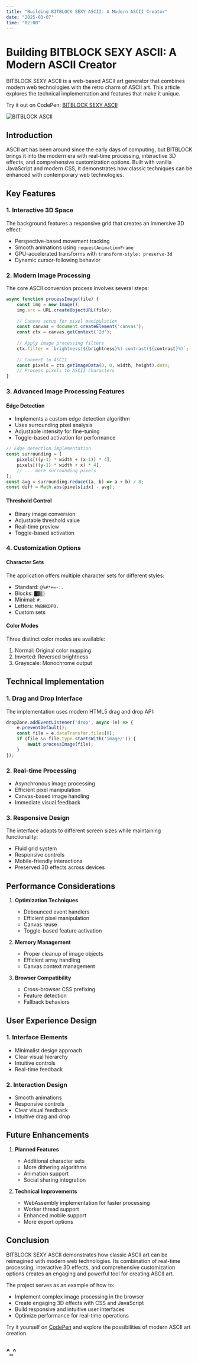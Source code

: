 ```yaml
---
title: "Building BITBLOCK SEXY ASCII: A Modern ASCII Creator"
date: "2025-03-07"
time: "02:00"
---
```


# Building BITBLOCK SEXY ASCII: A Modern ASCII Creator

BITBLOCK SEXY ASCII is a web-based ASCII art generator that combines modern web technologies with the retro charm of ASCII art. This article explores the technical implementation and features that make it unique.

Try it out on CodePen: [BITBLOCK SEXY ASCII](https://codepen.io/OmPreetham/pen/emYREJN)

![BITBLOCK ASCII](bitblock.gif)

## Introduction

ASCII art has been around since the early days of computing, but BITBLOCK brings it into the modern era with real-time processing, interactive 3D effects, and comprehensive customization options. Built with vanilla JavaScript and modern CSS, it demonstrates how classic techniques can be enhanced with contemporary web technologies.

## Key Features

### 1. Interactive 3D Space
The background features a responsive grid that creates an immersive 3D effect:
- Perspective-based movement tracking
- Smooth animations using `requestAnimationFrame`
- GPU-accelerated transforms with `transform-style: preserve-3d`
- Dynamic cursor-following behavior

### 2. Modern Image Processing
The core ASCII conversion process involves several steps:

```javascript
async function processImage(file) {
    const img = new Image();
    img.src = URL.createObjectURL(file);
    
    // Canvas setup for pixel manipulation
    const canvas = document.createElement('canvas');
    const ctx = canvas.getContext('2d');
    
    // Apply image processing filters
    ctx.filter = `brightness(${brightness}%) contrast(${contrast}%)`;
    
    // Convert to ASCII
    const pixels = ctx.getImageData(0, 0, width, height).data;
    // Process pixels to ASCII characters
}
```

### 3. Advanced Image Processing Features

#### Edge Detection
- Implements a custom edge detection algorithm
- Uses surrounding pixel analysis
- Adjustable intensity for fine-tuning
- Toggle-based activation for performance

```javascript
// Edge detection implementation
const surrounding = [
    pixels[((y-1) * width + (x-1)) * 4],
    pixels[((y-1) * width + x) * 4],
    // ... more surrounding pixels
];
const avg = surrounding.reduce((a, b) => a + b) / 8;
const diff = Math.abs(pixels[idx] - avg);
```

#### Threshold Control
- Binary image conversion
- Adjustable threshold value
- Real-time preview
- Toggle-based activation

### 4. Customization Options

#### Character Sets
The application offers multiple character sets for different styles:
- Standard: `@%#*+=-:. `
- Blocks: `█▓▒░ `
- Minimal: `#. `
- Letters: `MWBHKDPO. `
- Custom sets

#### Color Modes
Three distinct color modes are available:
1. Normal: Original color mapping
2. Inverted: Reversed brightness
3. Grayscale: Monochrome output

## Technical Implementation

### 1. Drag and Drop Interface
The implementation uses modern HTML5 drag and drop API:
```javascript
dropZone.addEventListener('drop', async (e) => {
    e.preventDefault();
    const file = e.dataTransfer.files[0];
    if (file && file.type.startsWith('image/')) {
        await processImage(file);
    }
});
```

### 2. Real-time Processing
- Asynchronous image processing
- Efficient pixel manipulation
- Canvas-based image handling
- Immediate visual feedback

### 3. Responsive Design
The interface adapts to different screen sizes while maintaining functionality:
- Fluid grid system
- Responsive controls
- Mobile-friendly interactions
- Preserved 3D effects across devices

## Performance Considerations

1. **Optimization Techniques**
   - Debounced event handlers
   - Efficient pixel manipulation
   - Canvas reuse
   - Toggle-based feature activation

2. **Memory Management**
   - Proper cleanup of image objects
   - Efficient array handling
   - Canvas context management

3. **Browser Compatibility**
   - Cross-browser CSS prefixing
   - Feature detection
   - Fallback behaviors

## User Experience Design

### 1. Interface Elements
- Minimalist design approach
- Clear visual hierarchy
- Intuitive controls
- Real-time feedback

### 2. Interaction Design
- Smooth animations
- Responsive controls
- Clear visual feedback
- Intuitive drag and drop

## Future Enhancements

1. **Planned Features**
   - Additional character sets
   - More dithering algorithms
   - Animation support
   - Social sharing integration

2. **Technical Improvements**
   - WebAssembly implementation for faster processing
   - Worker thread support
   - Enhanced mobile support
   - More export options

## Conclusion

BITBLOCK SEXY ASCII demonstrates how classic ASCII art can be reimagined with modern web technologies. Its combination of real-time processing, interactive 3D effects, and comprehensive customization options creates an engaging and powerful tool for creating ASCII art.

The project serves as an example of how to:
- Implement complex image processing in the browser
- Create engaging 3D effects with CSS and JavaScript
- Build responsive and intuitive user interfaces
- Optimize performance for real-time operations

Try it yourself on [CodePen](https://codepen.io/OmPreetham/pen/emYREJN) and explore the possibilities of modern ASCII art creation.

^_^
---